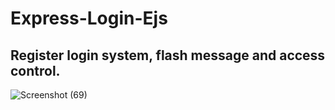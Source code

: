 # Express-Login-Ejs
## Register login system, flash message and access control.
![Screenshot (69)](https://user-images.githubusercontent.com/102292312/179335814-d6dfffdf-2fc0-4968-95a9-59ab950fb8a6.png)
 
